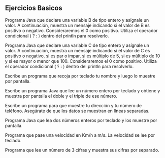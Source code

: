 ## Ejercicios Basicos
Programa Java que declare una variable B de tipo entero y asígnale un valor. A continuación, muestra un mensaje indicando si el valor de B es positivo o negativo. Consideraremos el 0 como positivo. Utiliza el operador condicional ( ? : ) dentro del println para resolverlo.

Programa Java que declare una variable C de tipo entero y asígnale un valor. A continuación, muestra un mensaje indicando si el valor de C es positivo o negativo, si es par o impar, si es múltiplo de 5, si es múltiplo de 10 y si es mayor o menor que 100. Consideraremos el 0 como positivo. Utiliza el operador condicional ( ? : ) dentro del println para resolverlo.

Escribe un programa que recoja por teclado tu nombre y luego lo muestre por pantalla.

Escribe un programa Java que lee un número entero por teclado y obtiene y muestra por pantalla el doble y el triple de ese número. 

Escribe un programa para que muestre tu dirección y tu número de teléfono. Asegúrate de que los datos se muestran en líneas separadas.

Programa Java que lea dos números enteros por teclado y los muestre por pantalla.

Programa que pase una velocidad en Km/h a m/s. La velocidad se lee por teclado.

Programa que lee un número de 3 cifras y muestra sus cifras por separado.